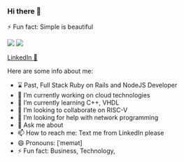### Hi there 👋

⚡ Fun fact: Simple is beautiful


<img src="https://github-readme-stats.vercel.app/api?username=mehmetaydogduu&count_private=true&show_icons=true&include_all_commits=true" /> 

<img src="https://github-readme-stats.vercel.app/api/top-langs/?username=mehmetaydogduu" />

[LinkedIn 💼](https://www.linkedin.com/in/2nd-mehmet-aydogdu/)
<!--
**mehmetaydogduu/mehmetaydogduu** is a ✨ _special_ ✨ repository because its `README.md` (this file) appears on your GitHub profile.
-->
Here are some info about me:
- ⌛ Past, Full Stack Ruby on Rails and NodeJS Developer
- 🔭 I’m currently working on cloud technologies
- 🌱 I’m currently learning C++, VHDL
- 👯 I’m looking to collaborate on RISC-V
- 🤔 I’m looking for help with network programming
- 💬 Ask me about 
- 📫 How to reach me: Text me from LinkedIn please
- 😄 Pronouns: [ˈmemət]
- ⚡ Fun fact: Business, Technology, 

